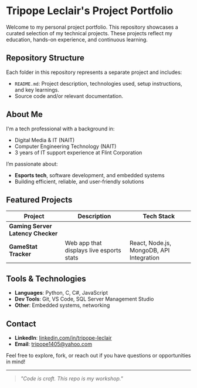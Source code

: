 # Tripope Leclair's Project Portfolio

Welcome to my personal project portfolio. This repository showcases a curated selection of my technical projects. These projects reflect my education, hands-on experience, and continuous learning.

## Repository Structure

Each folder in this repository represents a separate project and includes:

- `README.md`: Project description, technologies used, setup instructions, and key learnings.
- Source code and/or relevant documentation.

## About Me

I'm a tech professional with a background in:
- Digital Media & IT (NAIT)
- Computer Engineering Technology (NAIT)
- 3 years of IT support experience at Flint Corporation

I’m passionate about:
- **Esports tech**, software development, and embedded systems
- Building efficient, reliable, and user-friendly solutions

## Featured Projects

| Project | Description | Tech Stack |
|--------|-------------|------------|
| **Gaming Server Latency Checker** | 
| **GameStat Tracker** | Web app that displays live esports stats | React, Node.js, MongoDB, API Integration |


## Tools & Technologies

- **Languages**: Python, C, C#, JavaScript
- **Dev Tools**: Git, VS Code, SQL Server Management Studio
- **Other**: Embedded systems, networking

## Contact

- **LinkedIn**: [linkedin.com/in/tripope-leclair](https://linkedin.com/in/tripope-leclair)
- **Email**: tripope1405@yahoo.com

Feel free to explore, fork, or reach out if you have questions or opportunities in mind!

---

> _"Code is craft. This repo is my workshop."_

